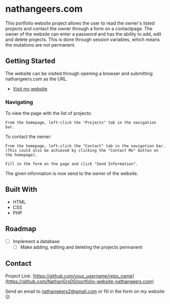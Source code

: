# nathangeers.com

This portfolio website project allows the user to read the owner's listed projects and contact the owner through a form on a contactpage.
The owner of the website can enter a password and has the ability to add, edit and delete projects. This is done through session variables, which means the mutations are not permanent.

## Getting Started

The website can be visited through opening a browser and submitting nathangeers.com as the URL.

- [Visit my website](nathangeers.com)

### Navigating

To view the page with the list of projects:

    From the homepage, left-click the "Projects" tab in the navigation bar.
    
To contact the owner:
    
    From the homepage, left-click the "Contact" tab in the navigation bar.
    (This could also be achieved by clicking the "Contact Me" button on the homepage). 

    Fill in the form on the page and click "Send Information".

The given information is now send to the owner of the website.

## Built With

* HTML
* CSS
* PHP

## Roadmap

- [ ] Implement a database
    - [ ] Make adding, editing and deleting the projects permanent

## Contact

Project Link: [https://github.com/your_username/repo_name](https://github.com/NathanGrs00/portfolio-website-nathangeers.com)

Send an email to nathangeers2@gmail.com or fill in the form on my website 😉
